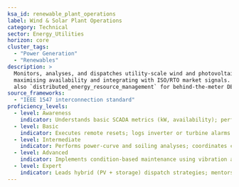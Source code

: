 ```yaml
---
ksa_id: renewable_plant_operations
label: Wind & Solar Plant Operations
category: Technical
sector: Energy_Utilities
horizon: core
cluster_tags:
  - "Power Generation"
  - "Renewables"
description: >
  Monitors, analyses, and dispatches utility-scale wind and photovoltaic assets,
  maximising availability and integrating with ISO/RTO market signals.  See
  also `distributed_energy_resource_management` for behind-the-meter DERs.
source_frameworks:
  - "IEEE 1547 interconnection standard"
proficiency_levels:
  - level: Awareness
    indicator: Understands basic SCADA metrics (kW, availability); performs visual inspections.
  - level: Basic
    indicator: Executes remote resets; logs inverter or turbine alarms.
  - level: Intermediate
    indicator: Performs power-curve and soiling analyses; coordinates curtailment with grid operator.
  - level: Advanced
    indicator: Implements condition-based maintenance using vibration and IV-curve data.
  - level: Expert
    indicator: Leads hybrid (PV + storage) dispatch strategies; mentors technicians; drives fleet-wide performance analytics.
---
```

